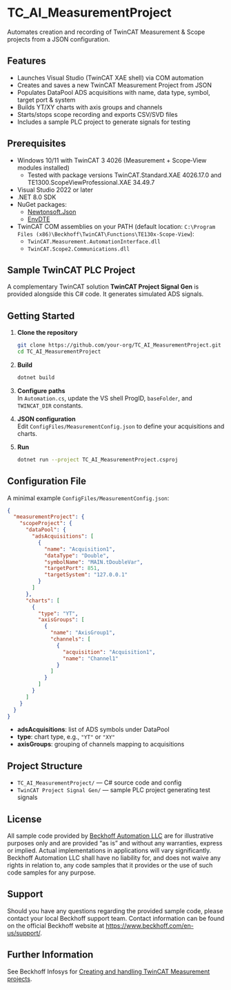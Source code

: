 # TC_AI_MeasurementProject

Automates creation and recording of TwinCAT Measurement & Scope projects from a JSON configuration.  

## Features

- Launches Visual Studio (TwinCAT XAE shell) via COM automation  
- Creates and saves a new TwinCAT Measurement Project from JSON  
- Populates DataPool ADS acquisitions with name, data type, symbol, target port & system  
- Builds YT/XY charts with axis groups and channels  
- Starts/stops scope recording and exports CSV/SVD files  
- Includes a sample PLC project to generate signals for testing  

## Prerequisites

- Windows 10/11 with TwinCAT 3 4026 (Measurement + Scope‑View modules installed)  
  - Tested with package versions TwinCAT.Standard.XAE 4026.17.0 and TE1300.ScopeViewProfessional.XAE 34.49.7  
- Visual Studio 2022 or later  
- .NET 8.0 SDK  
- NuGet packages:  
  - [Newtonsoft.Json](https://www.nuget.org/packages/Newtonsoft.Json/)  
  - [EnvDTE](https://www.nuget.org/packages/envdte)  
- TwinCAT COM assemblies on your PATH (default location: `C:\Program Files (x86)\Beckhoff\TwinCAT\Functions\TE130x-Scope-View`):  
  - `TwinCAT.Measurement.AutomationInterface.dll`  
  - `TwinCAT.Scope2.Communications.dll`  

## Sample TwinCAT PLC Project

A complementary TwinCAT solution **TwinCAT Project Signal Gen** is provided alongside this C# code. It generates simulated ADS signals.

## Getting Started

1. **Clone the repository**  
   ```bash
   git clone https://github.com/your-org/TC_AI_MeasurementProject.git
   cd TC_AI_MeasurementProject
   ```

2. **Build**  
   ```bash
   dotnet build
   ```

3. **Configure paths**  
   In `Automation.cs`, update the VS shell ProgID, `baseFolder`, and `TWINCAT_DIR` constants.

4. **JSON configuration**  
   Edit `ConfigFiles/MeasurementConfig.json` to define your acquisitions and charts.

5. **Run**  
   ```bash
   dotnet run --project TC_AI_MeasurementProject.csproj
   ```

## Configuration File

A minimal example `ConfigFiles/MeasurementConfig.json`:

```json
{
  "measurementProject": {
    "scopeProject": {
      "dataPool": {
        "adsAcquisitions": [
          {
            "name": "Acquisition1",
            "dataType": "Double",
            "symbolName": "MAIN.tDoubleVar",
            "targetPort": 851,
            "targetSystem": "127.0.0.1"
          }
        ]
      },
      "charts": [
        {
          "type": "YT",
          "axisGroups": [
            {
              "name": "AxisGroup1",
              "channels": [
                {
                  "acquisition": "Acquisition1",
                  "name": "Channel1"
                }
              ]
            }
          ]
        }
      ]
    }
  }
}
```

- **adsAcquisitions**: list of ADS symbols under DataPool  
- **type**: chart type, e.g., `"YT"` or `"XY"`  
- **axisGroups**: grouping of channels mapping to acquisitions  

## Project Structure

- `TC_AI_MeasurementProject/` — C# source code and config  
- `TwinCAT Project Signal Gen/` — sample PLC project generating test signals  

## License

All sample code provided by [Beckhoff Automation LLC](https://www.beckhoff.com/en-us/) are for illustrative purposes only and are provided “as is” and without any warranties, express or implied. Actual implementations in applications will vary significantly. Beckhoff Automation LLC shall have no liability for, and does not waive any rights in relation to, any code samples that it provides or the use of such code samples for any purpose.

## Support

Should you have any questions regarding the provided sample code, please contact your local Beckhoff support team. Contact information can be found on the official Beckhoff website at https://www.beckhoff.com/en-us/support/.

## Further Information

See Beckhoff Infosys for [Creating and handling TwinCAT Measurement projects](https://infosys.beckhoff.com/content/1033/tc3_automationinterface/498477707.html?id=2276188083030678414).
